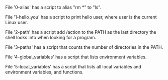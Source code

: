 File '0-alias' has a script to alias "rm *" to "ls".

File '1-hello_you' has a script to print hello user, where user is the current Linux user.

File '2-path' has a script add /action to the PATH as the last directory the shell looks into when looking for a program.

File '3-paths' has a script that counts the number of directories in the PATH.

File '4-global_variables' has a script that lists environment variables.

File '5-local_variables' has a script that lists all local variables and environment variables, and functions.
